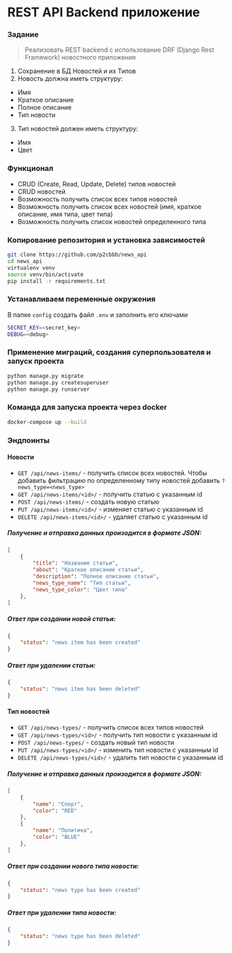 # REST API Backend приложение

### Задание 
>Реализовать REST backend с использование DRF (Django Rest Framework) новостного приложения   

1. Сохранение в БД Новостей и их Типов
2. Новость должна иметь структуру:
- Имя
- Краткое описание
- Полное описание
- Тип новости
3. Тип новостей должен иметь структуру:
- Имя
- Цвет

### Функционал
- CRUD (Create, Read, Update, Delete) типов новостей    
- CRUD новостей 
- Возможность получить список всех типов новостей   
- Возможность получить список всех новостей (имя, краткое описание, имя типа, цвет типа)    
- Возможность получить список новостей определенного типа   

### Копирование репозитория и установка зависимостей
```bash
git clone https://github.com/p2cbbb/news_api
cd news_api
virtualenv venv
source venv/bin/activate
pip install -r requirements.txt
```

### Устанавливаем переменные окружения
В папке `config` создать файл `.env` и заполнить eго ключами

```bash
SECRET_KEY=<secret_key>
DEBUG=<debug>
```

### Применение миграций, создания суперпользователя и запуск проекта
```bash
python manage.py migrate
python manage.py createsuperuser
python manage.py runserver
```

### Команда для запуска проекта через docker
```bash
docker-compose up --build
```

### Эндпоинты
#### Новости
- `GET /api/news-items/` - получить список всех новостей. Чтобы добавить фильтрацию по определенному типу новостей добавить `?news_type=<news_type>`
- `GET /api/news-items/<id>/` - получить статью с указанным id
- `POST /api/news-items/` - создать новую статью
- `PUT /api/news-items/<id>/` - изменяет статью с указанным id
- `DELETE /api/news-items/<id>/` - удаляет статью с указанным id

##### Получение и отправка данных произодится в формате JSON:
```json
[
    {
        "title": "Название статьи",
        "about": "Краткое описание статьи",
        "description": "Полное описание статьи",
        "news_type_name": "Тип статьи",
        "news_type_color": "Цвет типа"
    },
]
```
##### Ответ при создании новой статьи:
```json
{
    "status": "news item has been created"
}
```
##### Ответ при удалении статьи:
```json
{
    "status": "news item has been deleted"
}
```

#### Тип новостей
- `GET /api/news-types/` - получить список всех типов новостей
- `GET /api/news-types/<id>/` - получить тип новости с указанным id
- `POST /api/news-types/` - создать новый тип новости
- `PUT /api/news-types/<id>/` - изменить тип новости с указанным id
- `DELETE /api/news-types/<id>/` - удалить тип новости с указанным id

##### Получение и отправка данных произодится в формате JSON:
```json
[
    {
        "name": "Спорт",
        "color": "RED"
    },
    {
        "name": "Политика",
        "color": "BLUE"
    },
]
```

##### Ответ при создании нового типа новости:
```json
{
    "status": "news type has been created"
}
```
##### Ответ при удалении типа новости:
```json
{
    "status": "news type has been deleted"
}
```